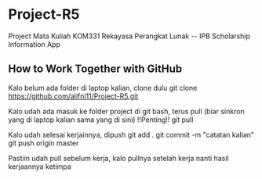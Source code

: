 # Project-R5

Project Mata Kuliah KOM331 Rekayasa Perangkat Lunak -- IPB Scholarship Information App

## How to Work Together with GitHub

Kalo belum ada folder di laptop kalian, clone dulu
git clone https://github.com/alifnl11/Project-R5.git

Kalo udah ada masuk ke folder project di git bash, terus pull (biar sinkron yang di laptop kalian sama yang di sini) !!Penting!!
git pull

Kalo udah selesai kerjainnya, dipush
git add .
git commit -m "catatan kalian"
git push origin master

Pastiin udah pull sebelum kerja, kalo pullnya setelah kerja nanti hasil kerjaannya ketimpa
